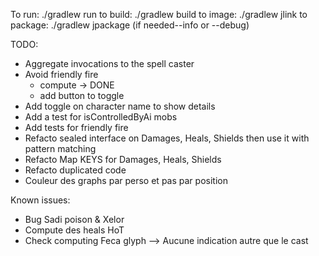 To run: ./gradlew run
to build: ./gradlew build
to image: ./gradlew jlink
to package: ./gradlew jpackage (if needed--info or --debug)

TODO:
- Aggregate invocations to the spell caster
- Avoid friendly fire
  - compute -> DONE
  - add button to toggle
- Add toggle on character name to show details
- Add a test for isControlledByAi mobs
- Add tests for friendly fire
- Refacto sealed interface on Damages, Heals, Shields then use it with pattern matching
- Refacto Map KEYS for Damages, Heals, Shields
- Refacto duplicated code
- Couleur des graphs par perso et pas par position

Known issues:
- Bug Sadi poison & Xelor
- Compute des heals HoT
- Check computing Feca glyph --> Aucune indication autre que le cast
